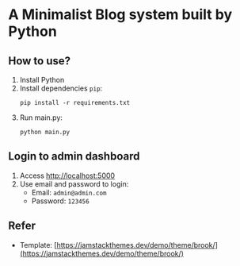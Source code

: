 # A Minimalist Blog system built by Python

## How to use?
1. Install Python
2. Install dependencies `pip`:
    ```shell
    pip install -r requirements.txt
    ```
3. Run main.py:
    ```shell
    python main.py
    ```

## Login to admin dashboard
1. Access [http://localhost:5000](http://localhost:5000)
2. Use email and password to login:
   - Email: `admin@admin.com`
   - Password: `123456`


## Refer
- Template: [https://jamstackthemes.dev/demo/theme/brook/](https://jamstackthemes.dev/demo/theme/brook/)